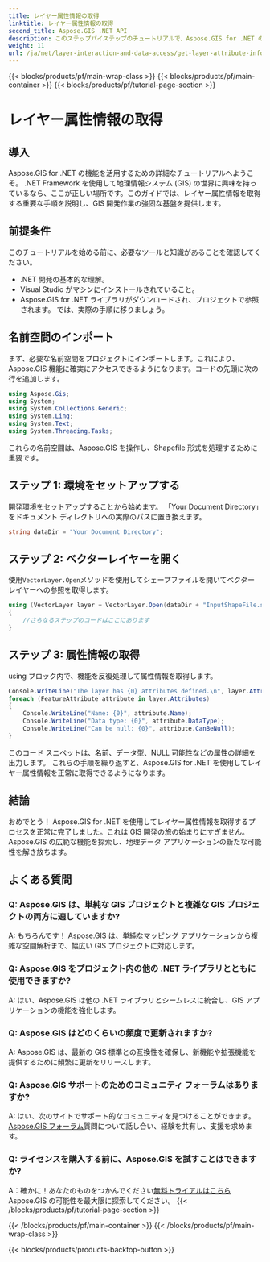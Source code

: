 ```yaml
---
title: レイヤー属性情報の取得
linktitle: レイヤー属性情報の取得
second_title: Aspose.GIS .NET API
description: このステップバイステップのチュートリアルで、Aspose.GIS for .NET の威力を発見してください。レイヤー属性情報を簡単に取得します。今すぐ無料トライアルをダウンロードしてください!
weight: 11
url: /ja/net/layer-interaction-and-data-access/get-layer-attribute-information/
---
```


{{< blocks/products/pf/main-wrap-class >}}
{{< blocks/products/pf/main-container >}}
{{< blocks/products/pf/tutorial-page-section >}}

# レイヤー属性情報の取得

## 導入
Aspose.GIS for .NET の機能を活用するための詳細なチュートリアルへようこそ。 .NET Framework を使用して地理情報システム (GIS) の世界に興味を持っているなら、ここが正しい場所です。このガイドでは、レイヤー属性情報を取得する重要な手順を説明し、GIS 開発作業の強固な基盤を提供します。
## 前提条件
このチュートリアルを始める前に、必要なツールと知識があることを確認してください。
- .NET 開発の基本的な理解。
- Visual Studio がマシンにインストールされていること。
- Aspose.GIS for .NET ライブラリがダウンロードされ、プロジェクトで参照されます。
では、実際の手順に移りましょう。
## 名前空間のインポート
まず、必要な名前空間をプロジェクトにインポートします。これにより、Aspose.GIS 機能に確実にアクセスできるようになります。コードの先頭に次の行を追加します。
```csharp
using Aspose.Gis;
using System;
using System.Collections.Generic;
using System.Linq;
using System.Text;
using System.Threading.Tasks;
```
これらの名前空間は、Aspose.GIS を操作し、Shapefile 形式を処理するために重要です。
## ステップ 1: 環境をセットアップする
開発環境をセットアップすることから始めます。 「Your Document Directory」をドキュメント ディレクトリへの実際のパスに置き換えます。
```csharp
string dataDir = "Your Document Directory";
```
## ステップ 2: ベクターレイヤーを開く
使用`VectorLayer.Open`メソッドを使用してシェープファイルを開いてベクター レイヤーへの参照を取得します。
```csharp
using (VectorLayer layer = VectorLayer.Open(dataDir + "InputShapeFile.shp", Drivers.Shapefile))
{
    //さらなるステップのコードはここにあります
}
```
## ステップ 3: 属性情報の取得
using ブロック内で、機能を反復処理して属性情報を取得します。
```csharp
Console.WriteLine("The layer has {0} attributes defined.\n", layer.Attributes.Count);
foreach (FeatureAttribute attribute in layer.Attributes)
{
    Console.WriteLine("Name: {0}", attribute.Name);
    Console.WriteLine("Data type: {0}", attribute.DataType);
    Console.WriteLine("Can be null: {0}", attribute.CanBeNull);
}
```
このコード スニペットは、名前、データ型、NULL 可能性などの属性の詳細を出力します。
これらの手順を繰り返すと、Aspose.GIS for .NET を使用してレイヤー属性情報を正常に取得できるようになります。
## 結論
おめでとう！ Aspose.GIS for .NET を使用してレイヤー属性情報を取得するプロセスを正常に完了しました。これは GIS 開発の旅の始まりにすぎません。 Aspose.GIS の広範な機能を探索し、地理データ アプリケーションの新たな可能性を解き放ちます。

## よくある質問
### Q: Aspose.GIS は、単純な GIS プロジェクトと複雑な GIS プロジェクトの両方に適していますか?
A: もちろんです！ Aspose.GIS は、単純なマッピング アプリケーションから複雑な空間解析まで、幅広い GIS プロジェクトに対応します。
### Q: Aspose.GIS をプロジェクト内の他の .NET ライブラリとともに使用できますか?
A: はい、Aspose.GIS は他の .NET ライブラリとシームレスに統合し、GIS アプリケーションの機能を強化します。
### Q: Aspose.GIS はどのくらいの頻度で更新されますか?
A: Aspose.GIS は、最新の GIS 標準との互換性を確保し、新機能や拡張機能を提供するために頻繁に更新をリリースします。
### Q: Aspose.GIS サポートのためのコミュニティ フォーラムはありますか?
 A: はい、次のサイトでサポート的なコミュニティを見つけることができます。[Aspose.GIS フォーラム](https://forum.aspose.com/c/gis/33)質問について話し合い、経験を共有し、支援を求めます。
### Q: ライセンスを購入する前に、Aspose.GIS を試すことはできますか?
 A：確かに！あなたのものをつかんでください[無料トライアルはこちら](https://releases.aspose.com/)Aspose.GIS の可能性を最大限に探索してください。
{{< /blocks/products/pf/tutorial-page-section >}}

{{< /blocks/products/pf/main-container >}}
{{< /blocks/products/pf/main-wrap-class >}}

{{< blocks/products/products-backtop-button >}}
